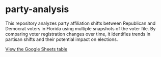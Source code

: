 # party-analysis
This repository analyzes party affiliation shifts between Republican and Democrat voters in Florida using multiple snapshots of the voter file. By comparing voter registration changes over time, it identifies trends in partisan shifts and their potential impact on elections.


[View the Google Sheets table](switch.html)
